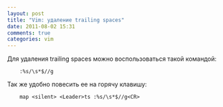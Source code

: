 ```yaml
---
layout: post
title: "Vim: удаление trailing spaces"
date: 2011-08-02 15:31
comments: true
categories: vim
---
```


Для удаления trailing spaces можно воспользоваться такой командой:

```
    :%s/\s*$//g
```

Так же удобно повесить ее на горячу клавишу:

``` vim
    map <silent> <Leader>ts :%s/\s*$//g<CR>
```
